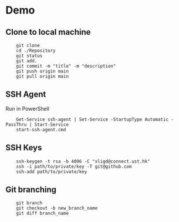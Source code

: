 # Demo

## Clone to local machine
```
    git clone 
    cd ./Repository
    git status 
    git add. 
    git commit -m "title" -m "description"
    git push origin main
    git pull origin main
```
## SSH Agent 
Run in PowerShell
```
    Get-Service ssh-agent | Set-Service -StartupType Automatic -PassThru | Start-Service
    start-ssh-agent.cmd
```

## SSH Keys
```
    ssh-keygen -t rsa -b 4096 -C "xligd@connect.ust.hk"
    ssh -i path/to/private/key -T git@github.com
    ssh-add path/to/private/key
```

## Git branching
```
    git branch
    git checkout -b new_branch_name
    git diff branch_name
```
